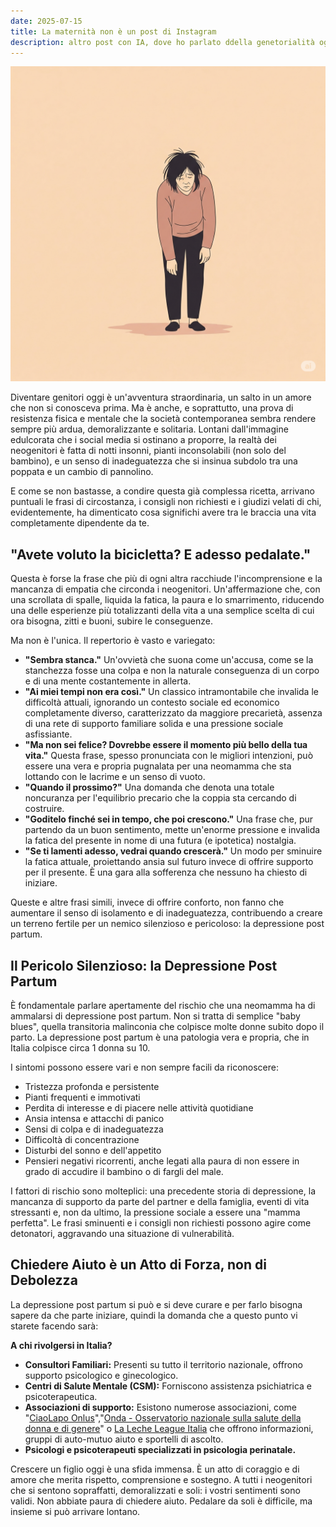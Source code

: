 ```yaml
---
date: 2025-07-15
title: La maternità non è un post di Instagram
description: altro post con IA, dove ho parlato ddella genetorialità oggi
---
```


![Image](../../../public/static/c5262d8200dfe1f06f2433049dcdf40a.jpg) 

Diventare genitori oggi è un'avventura straordinaria, un salto in un amore che non si conosceva prima. Ma è anche, e soprattutto, una prova di resistenza fisica e mentale che la società contemporanea sembra rendere sempre più ardua, demoralizzante e solitaria. Lontani dall'immagine edulcorata che i social media si ostinano a proporre, la realtà dei neogenitori è fatta di notti insonni, pianti inconsolabili (non solo del bambino), e un senso di inadeguatezza che si insinua subdolo tra una poppata e un cambio di pannolino.

E come se non bastasse, a condire questa già complessa ricetta, arrivano puntuali le frasi di circostanza, i consigli non richiesti e i giudizi velati di chi, evidentemente, ha dimenticato cosa significhi avere tra le braccia una vita completamente dipendente da te.

## "Avete voluto la bicicletta? E adesso pedalate."

Questa è forse la frase che più di ogni altra racchiude l'incomprensione e la mancanza di empatia che circonda i neogenitori. Un'affermazione che, con una scrollata di spalle, liquida la fatica, la paura e lo smarrimento, riducendo una delle esperienze più totalizzanti della vita a una semplice scelta di cui ora bisogna, zitti e buoni, subire le conseguenze.

Ma non è l'unica. Il repertorio è vasto e variegato:

* **"Sembra stanca."** Un'ovvietà che suona come un'accusa, come se la stanchezza fosse una colpa e non la naturale conseguenza di un corpo e di una mente costantemente in allerta.
* **"Ai miei tempi non era così."** Un classico intramontabile che invalida le difficoltà attuali, ignorando un contesto sociale ed economico completamente diverso, caratterizzato da maggiore precarietà, assenza di una rete di supporto familiare solida e una pressione sociale asfissiante.
* **"Ma non sei felice? Dovrebbe essere il momento più bello della tua vita."** Questa frase, spesso pronunciata con le migliori intenzioni, può essere una vera e propria pugnalata per una neomamma che sta lottando con le lacrime e un senso di vuoto.
* **"Quando il prossimo?"** Una domanda che denota una totale noncuranza per l'equilibrio precario che la coppia sta cercando di costruire.
* **"Goditelo finché sei in tempo, che poi crescono."** Una frase che, pur partendo da un buon sentimento, mette un'enorme pressione e invalida la fatica del presente in nome di una futura (e ipotetica) nostalgia.
* **"Se ti lamenti adesso, vedrai quando crescerà."** Un modo per sminuire la fatica attuale, proiettando ansia sul futuro invece di offrire supporto per il presente. È una gara alla sofferenza che nessuno ha chiesto di iniziare.

Queste e altre frasi simili, invece di offrire conforto, non fanno che aumentare il senso di isolamento e di inadeguatezza, contribuendo a creare un terreno fertile per un nemico silenzioso e pericoloso: la depressione post partum.

## Il Pericolo Silenzioso: la Depressione Post Partum

È fondamentale parlare apertamente del rischio che una neomamma ha di ammalarsi di depressione post partum. Non si tratta di semplice "baby blues", quella transitoria malinconia che colpisce molte donne subito dopo il parto. La depressione post partum è una patologia vera e propria, che in Italia colpisce circa 1 donna su 10.

I sintomi possono essere vari e non sempre facili da riconoscere:
* Tristezza profonda e persistente
* Pianti frequenti e immotivati
* Perdita di interesse e di piacere nelle attività quotidiane
* Ansia intensa e attacchi di panico
* Sensi di colpa e di inadeguatezza
* Difficoltà di concentrazione
* Disturbi del sonno e dell'appetito
* Pensieri negativi ricorrenti, anche legati alla paura di non essere in grado di accudire il bambino o di fargli del male.

I fattori di rischio sono molteplici: una precedente storia di depressione, la mancanza di supporto da parte del partner e della famiglia, eventi di vita stressanti e, non da ultimo, la pressione sociale a essere una "mamma perfetta". Le frasi sminuenti e i consigli non richiesti possono agire come detonatori, aggravando una situazione di vulnerabilità.

## Chiedere Aiuto è un Atto di Forza, non di Debolezza

La depressione post partum si può e si deve curare e per farlo bisogna sapere da che parte iniziare, quindi la domanda che a questo punto vi starete facendo sarà:

**A chi rivolgersi in Italia?**

* **Consultori Familiari:** Presenti su tutto il territorio nazionale, offrono supporto psicologico e ginecologico.
* **Centri di Salute Mentale (CSM):** Forniscono assistenza psichiatrica e psicoterapeutica.
* **Associazioni di supporto:** Esistono numerose associazioni, come "[CiaoLapo Onlus](https://www.fondazione.ciaolapo.it/)","[Onda - Osservatorio nazionale sulla salute della donna e di genere](https://fondazioneonda.it/it/chi-siamo/onda-osservatorio/)" o [La Leche League Italia](https://www.lllitalia.org/) che offrono informazioni, gruppi di auto-mutuo aiuto e sportelli di ascolto.
* **Psicologi e psicoterapeuti specializzati in psicologia perinatale.**

Crescere un figlio oggi è una sfida immensa. È un atto di coraggio e di amore che merita rispetto, comprensione e sostegno. A tutti i neogenitori che si sentono sopraffatti, demoralizzati e soli: i vostri sentimenti sono validi. Non abbiate paura di chiedere aiuto. Pedalare da soli è difficile, ma insieme si può arrivare lontano.
